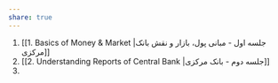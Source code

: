 ```yaml
---
share: true
---
```

1. [[1. Basics of Money & Market |جلسه اول - مبانی پول، بازار و نقش بانک مرکزی]]
2. [[2. Understanding Reports of Central Bank |جلسه دوم - بانک مرکزی]]
3. 